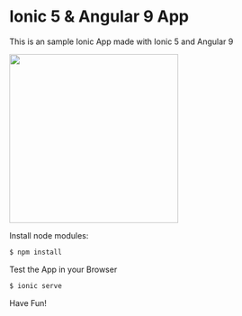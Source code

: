 # Ionic 5 & Angular 9 App
This is an sample Ionic App made with Ionic 5 and Angular 9

<img src="https://i.imgur.com/5x4cbbN.gif" width="300px">  

Install node modules:
```bash
$ npm install
```
Test the App in your Browser
```bash
$ ionic serve
```
Have Fun!